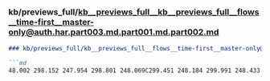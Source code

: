 ### kb/previews_full/kb__previews_full__kb__previews_full__flows__time-first__master-only@auth.har.part003.md.part001.md.part002.md

```md
### kb/previews_full/kb__previews_full__flows__time-first__master-only@auth.har.part003.md.part001.md (part 002)

```md
48.002 298.152 247.954 298.801 248.069C299.451 248.184 299.991 248.433 300.422 248.817C300
```

```

```
